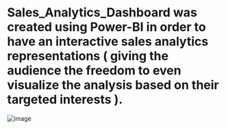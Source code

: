 # Sales_Analytics_Dashboard was created using Power-BI in order to have an interactive sales analytics representations ( giving the audience the freedom to even visualize the analysis based on their targeted interests ). 

![image](https://user-images.githubusercontent.com/88122604/151708349-44b77b43-e0eb-4c9f-813b-5d643f23be75.png)

